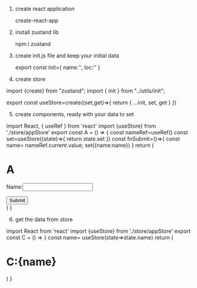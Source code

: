 1. create react application

   create-react-app <app name>

2. install zustand lib 

   npm i zustand

3. create init.js file and keep your initial data

   export const init={
      name:'',
      loc:''
    }

4. create store 

import {create} from "zustand";
import { init } from "../utils/init";

export const useStore=create((set,get)=>{
     return {
        ...init,
        set,
        get
     }
})

5. create components, ready with your data to set 

import React, { useRef } from 'react'
import {useStore} from './store/appStore'
export const A = () => {
    const nameRef=useRef()
    const set=useStore((state)=>{
       return   state.set
    })
    const fnSubmit=()=>{
       const name= nameRef.current.value;
       set({name:name})
    }
  return (
    <div>
        <h1>A</h1>
        <p>Name:<input ref={nameRef} /></p>
        <button onClick={fnSubmit}>Submit</button>
    </div>
  )
}

6. get the data from store

import React from 'react'
import {useStore} from './store/appStore'
export const C = () => {
  const name=  useStore(state=>state.name)
  return (
    <div>
        <h1>C:{name}</h1>
    </div>
  )
}
